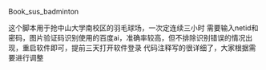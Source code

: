 Book_sus_badminton

这个脚本用于抢中山大学南校区的羽毛球场，一次定连续三小时
需要输入netid和密码，图片验证码识别使用的百度ai，准确率较高，但不排除识别错误的情况出现，重启软件即可，提前三天打开软件登录
代码注释写的很详细了，大家根据需要进行调整
